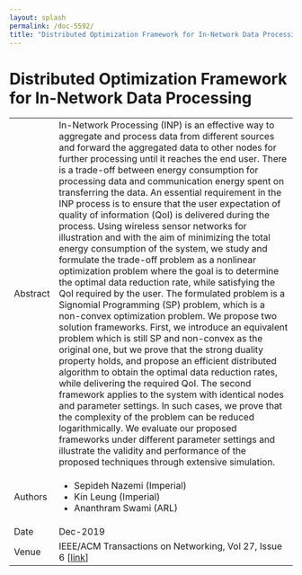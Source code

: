```yaml
---
layout: splash
permalink: /doc-5592/
title: "Distributed Optimization Framework for In-Network Data Processing"
---
```


# Distributed Optimization Framework for In-Network Data Processing

<table>
    <tbody>
    <tr>
        <td>Abstract</td>
        <td>In-Network Processing (INP) is an effective way to aggregate and process data from different sources and forward the aggregated data to other nodes for further processing until it reaches the end user. There is a trade-off between energy consumption for processing data and communication energy spent on transferring the data. An essential requirement in the INP process is to ensure that the user expectation of quality of information (QoI) is delivered during the process. Using wireless sensor networks for illustration and with the aim of minimizing the total energy consumption of the system, we study and formulate the trade-off problem as a nonlinear optimization problem where the goal is to determine the optimal data reduction rate, while satisfying the QoI required by the user. The formulated problem is a Signomial Programming (SP) problem, which is a non-convex optimization problem. We propose two solution frameworks. First, we introduce an equivalent problem which is still SP and non-convex as the original one, but we prove that the strong duality property holds, and propose an efficient distributed algorithm to obtain the optimal data reduction rates, while delivering the required QoI. The second framework applies to the system with identical nodes and parameter settings. In such cases, we prove that the complexity of the problem can be reduced logarithmically. We evaluate our proposed frameworks under different parameter settings and illustrate the validity and performance of the proposed techniques through extensive simulation.</td>
    </tr>
    <tr>
        <td>Authors</td>
        <td>
            <ul>
                <li>Sepideh Nazemi (Imperial)</li>
                <li>Kin Leung (Imperial)</li>
                <li>Ananthram Swami (ARL)</li>
            </ul>
        </td>
    </tr>
    <tr>
        <td>Date</td>
        <td>Dec-2019</td>
    </tr>
    <tr>
        <td>Venue</td>
        <td>IEEE/ACM Transactions on Networking, Vol 27, Issue 6 [<a href="https://ieeexplore.ieee.org/document/8924930">link</a>]</td>
    </tr>
    </tbody>
</table>
